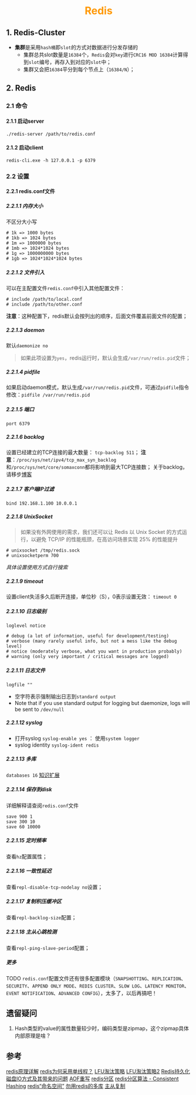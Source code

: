 # <div style="text-align:center;color:#FF9900">Redis</div>
## 1. Redis-Cluster
* **集群**是采用`hash桶`即`slot`的方式对数据进行分发存储的
  * 集群总共slot数量是`16384`个，`Redis`会对`key`进行`CRC16 MOD 16384`计算得到`slot`编号，再存入到对应的`slot`中；
  * 集群又会把`16384`平分到每个节点上（`16384/N`）；

## 2. Redis
### 2.1 命令
#### 2.1.1 启动server
`./redis-server /path/to/redis.conf`
#### 2.1.2 启动client
`redis-cli.exe -h 127.0.0.1 -p 6379`


### 2.2 设置
#### 2.2.1 redis.conf文件
##### 2.2.1.1 内存大小
不区分大小写
```shell
# 1k => 1000 bytes
# 1kb => 1024 bytes
# 1m => 1000000 bytes
# 1mb => 1024*1024 bytes
# 1g => 1000000000 bytes
# 1gb => 1024*1024*1024 bytes
```
##### 2.2.1.2 文件引入
可以在主配置文件`redis.conf`中引入其他配置文件：
```Shell
# include /path/to/local.conf
# include /path/to/other.conf
```
**注意**：这种配置下，redis默认会按列出的顺序，后面文件覆盖前面文件的配置；
##### 2.2.1.3 daemon
默认`daemonize no`
> 如果此项设置为`yes`，redis运行时，默认会生成`/var/run/redis.pid`文件；
##### 2.2.1.4 pidfile
如果启动daemon模式，默认生成`/var/run/redis.pid`文件，可通过`pidfile`指令修改：`pidfile /var/run/redis.pid`
##### 2.2.1.5 端口
`port 6379`
##### 2.2.1.6 backlog
设置已经建立的TCP连接的最大数量： `tcp-backlog 511`；
**注意**：`/proc/sys/net/ipv4/tcp_max_syn_backlog`和`/proc/sys/net/core/somaxconn`都将影响到最大TCP连接数；
关于backlog，请移步[博客][backlog1]
##### 2.2.1.7 客户端IP过滤
`bind 192.168.1.100 10.0.0.1`
##### 2.2.1.8 UnixSocket
> 如果没有外网使用的需求，我们还可以让 Redis 以 Unix Socket 的方式运行，以避免 TCP/IP 的性能瓶颈，在高访问场景实现 25% 的性能提升
```Shell
# unixsocket /tmp/redis.sock
# unixsocketperm 700
```
*具体设置使用方式自行搜索*
##### 2.2.1.9 timeout
设置client失活多久后断开连接，单位秒（S），0表示设置无效：
`timeout 0`

##### 2.2.1.10 日志级别
`loglevel notice`
```Shell
# debug (a lot of information, useful for development/testing)
# verbose (many rarely useful info, but not a mess like the debug level)
# notice (moderately verbose, what you want in production probably)
# warning (only very important / critical messages are logged)
```
##### 2.2.1.11 日志文件
`logfile ""`
* 空字符表示强制输出日志到`standard output`
* Note that if you use standard output for logging but daemonize, logs will be sent to `/dev/null`

##### 2.2.1.12 syslog
* 打开syslog
`syslog-enable yes` ： 使用`system logger`
* syslog identity
`syslog-ident redis`
##### 2.2.1.13 多库
`databases 16`
[知识扩展][databases1]
##### 2.2.1.14 保存到disk
详细解释请查阅`redis.conf`文件
```Shell
save 900 1
save 300 10
save 60 10000
```
##### 2.2.1.15 定时频率
查看`hz`配置属性；
##### 2.2.1.16 一致性延迟
查看`repl-disable-tcp-nodelay no`设置；
##### 2.2.1.17 复制积压缓冲区
查看`repl-backlog-size`配置；
##### 2.2.1.18 主从心跳检测
查看`repl-ping-slave-period`配置；
##### 更多
TODO `redis.conf`配置文件还有很多配置模块（`SNAPSHOTTING`、`REPLICATION`、`SECURITY`、`APPEND ONLY MODE`、`REDIS CLUSTER`、`SLOW LOG`、`LATENCY MONITOR`、`EVENT NOTIFICATION`、`ADVANCED CONFIG`），太多了，以后再搞吧！

## 遗留疑问
1. Hash类型的value的属性数量较少时，编码类型是zipmap，这个zipmap具体内部原理是啥？

## 参考
[redis原理详解](https://blog.51cto.com/gudaoqing/1601114 "文章中的应用场景示例比较不错")
[redis为何采用单线程？](https://zhuanlan.zhihu.com/p/58038188)
[LFU淘汰策略](https://zhuanlan.zhihu.com/p/44651811)
[LFU淘汰策略2](https://yq.aliyun.com/articles/278922 '有介绍衰减算法')
[Redis持久化磁盘IO方式及其带来的问题](https://blog.51cto.com/gudaoqing/1601114)
[AOF重写](https://blog.csdn.net/hezhiqiang1314/article/details/69396887)
[redis分区](http://blog.jobbole.com/102194/)
[redis分区算法 - Consistent Hashing](http://blog.jobbole.com/101226/)
[redis“命名空间”](https://www.cnblogs.com/EasonJim/p/7818004.html)
[勿用redis的多库](http://blog.kankanan.com/article/52ff7528-redis-7684591a5e93.html)
[主从复制](https://www.cnblogs.com/kismetv/p/9236731.html)










[databases1]:http://blog.kankanan.com/article/52ff7528-redis-7684591a5e93.html
[backlog1]:https://blog.csdn.net/varyall/article/details/79681562
